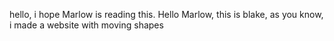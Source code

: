 hello, i hope Marlow is reading this. Hello Marlow, this is blake, as you know, i made a website with moving shapes 
